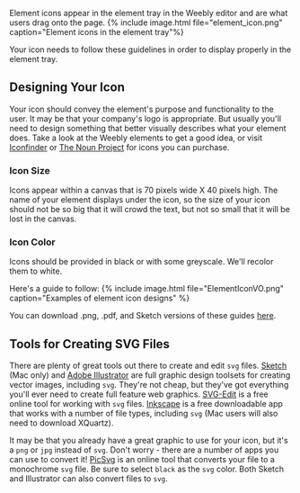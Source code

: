 Element icons appear in the element tray in the Weebly editor and are what users drag onto the page.
{% include image.html file="element_icon.png" caption="Element icons in the element tray"%}

Your icon needs to follow these guidelines in order to display properly in the element tray.

## Designing Your Icon

Your icon should convey the element's purpose and functionality to the user. It may be that your company's logo is appropriate. But usually you'll need to design something that better visually describes what your element does. Take a look at the Weebly elements to get a good idea, or visit [Iconfinder](https://www.iconfinder.com/) or [The Noun Project](https://thenounproject.com/) for icons you can purchase.

### Icon Size

Icons appear within a canvas that is 70 pixels wide X 40 pixels high. The name of your element displays under the icon, so the size of your icon should not be so big that it will crowd the text, but not so small that it will be lost in the canvas.

### Icon Color

Icons should be provided in black or with some greyscale. We'll recolor them to white.

Here's a guide to follow:
{% include image.html file="ElementIconVO.png" caption="Examples of element icon designs" %}

You can download .png, .pdf, and Sketch versions of these guides [here](https://www.dropbox.com/sh/xyk7e24ijesn44l/AACeSlbK4OWlXdJ7HAogRsV_a?dl=0).

## Tools for Creating SVG Files

There are plenty of great tools out there to create and edit `svg` files. [Sketch](http://bohemiancoding.com/sketch/) (Mac only) and [Adobe Illustrator](http://www.adobe.com/products/illustrator.html) are full graphic design toolsets for creating vector images, including `svg`. They're not cheap, but they've got everything you'll ever need to create full feature web graphics. [SVG-Edit](https://github.com/SVG-Edit/svgedit) is a free online tool for working with `svg` files. [Inkscape](https://inkscape.org/en/) is a free downloadable app that works with a number of file types, including `svg` (Mac users will also need to download XQuartz).

It may be that you already have a great graphic to use for your icon, but it's a `png` or `jpg` instead of `svg`. Don't worry - there are a number of apps you can use to convert it! [PicSvg](http://picsvg.com/) is an online tool that converts your file to a monochrome `svg` file. Be sure to select `black` as the `svg` color. Both Sketch and Illustrator can also convert files to `svg`.